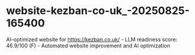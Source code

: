 # website-kezban-co-uk_-20250825-165400
AI-optimized website for https://kezban.co.uk/ - LLM readiness score: 46.9/100 (F) - Automated website improvement and AI optimization
